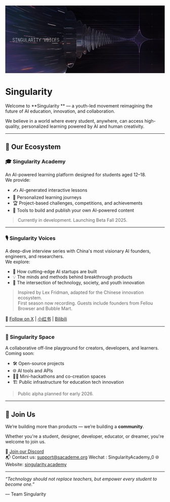 ![Alt text](ssvisual.png)
# Singularity 

Welcome to **Singularity ** — a youth-led movement reimagining the future of AI education, innovation, and collaboration.

We believe in a world where every student, anywhere, can access high-quality, personalized learning powered by AI and human creativity.

---

## 🚀 Our Ecosystem

### 🎓 Singularity Academy
An AI-powered learning platform designed for students aged 12–18.  
We provide:
- ✍️ AI-generated interactive lessons
- 🎯 Personalized learning journeys
- 🏆 Project-based challenges, competitions, and achievements
- 🤖 Tools to build and publish your own AI-powered content

> Currently in development. Launching Beta Fall 2025.

---

### 🎙️ Singularity Voices
A deep-dive interview series with China's most visionary AI founders, engineers, and researchers.  
We explore:
- 🚀 How cutting-edge AI startups are built
- 💡 The minds and methods behind breakthrough products
- 🌱 The intersection of technology, society, and youth innovation

> Inspired by Lex Fridman, adapted for the Chinese innovation ecosystem.  
> First season now recording. Guests include founders from Fellou Browser and Bubble Mart.

🔗 [Follow on X](#) | [小红书](#) | [Bilibili](#)

---

### 🌌 Singularity Space
A collaborative off-line playground for creators, developers, and learners.  
Coming soon:
- 🛠️ Open-source projects
- 🌐 AI tools and APIs
- 👩‍💻 Mini-hackathons and co-creation spaces
- 🏗️ Public infrastructure for education tech innovation

> Public alpha planned for early 2026.

---

## 👥 Join Us

We’re building more than products — we’re building a **community**.

Whether you're a student, designer, developer, educator, or dreamer, you're welcome to join us.

💬 [Join our Discord](#)  
📬 Contact us: support@sacademe.org
Wechat : SingularityAcademy_0
🌐 Website: [singularity.academy](https://sacademe.org)

---

_“Technology should not replace teachers, but empower every student to become one.”_

— Team Singularity
